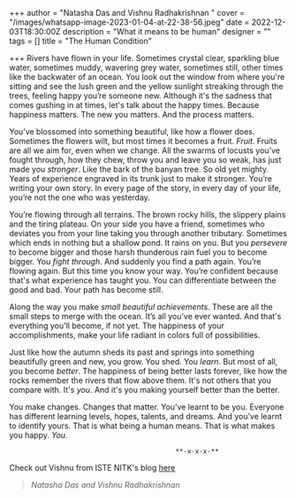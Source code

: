 +++
author = "Natasha Das and Vishnu Radhakrishnan "
cover = "/images/whatsapp-image-2023-01-04-at-22-38-56.jpeg"
date = 2022-12-03T18:30:00Z
description = "What it means to be human"
designer = ""
tags = []
title = "The Human Condition"

+++
Rivers have flown in your life. Sometimes crystal clear, sparkling blue water,  sometimes muddy, wavering grey water, sometimes still, other times like the backwater of an ocean. You look out the window from where you're sitting and see the lush green and the yellow sunlight streaking through the trees, feeling happy you’re someone new. Although it's the sadness that comes gushing in at times, let's talk about the happy times. Because happiness matters. The new you matters. And the process matters.

You’ve blossomed into something beautiful, like how a flower does. Sometimes the flowers wilt, but most times it becomes a fruit. _Fruit_. Fruits are all we aim for, even when we change. All the swarms of locusts you’ve fought through, how they chew, throw you and leave you so weak, has just made you _stronger_. Like the bark of the banyan tree. So old yet mighty. Years of experience engraved in its trunk  just to make it stronger. You’re writing your own story. In every page of the story, in every day of your life, you’re not the one who was yesterday.

You’re flowing through all terrains. The brown rocky hills, the slippery plains and the tiring plateau. On your side you have a friend, sometimes who deviates you from your line taking you through another tributary. Sometimes which ends in nothing but a shallow pond. It rains on you. But you _persevere_ to become bigger and those harsh thunderous rain fuel you to become bigger. You _fight through_. And suddenly you find a path again. You’re flowing again. But this time you know your way. You’re confident because that's what experience has taught you. You can differentiate between the good and bad. Your path has become still.

Along the way you make _small beautiful achievements_. These are all the small steps to merge with the ocean. It’s all you’ve ever wanted. And that's everything you'll become, if not yet. The happiness of your accomplishments, make your life radiant in colors full of possibilities.

Just like how the autumn sheds its past and springs into something beautifully green and new, you grow. You shed. You _learn_. But most of all, you become _better_. The happiness of being better lasts forever, like how the rocks remember the rivers that flow above them. It's not others that you compare with. It's _you_. And it's you making yourself better than the better.

You make changes. Changes that matter. You’ve learnt to be you. Everyone has different learning levels, hopes, talents, and dreams. And you’ve learnt to identify yours. That is what being a human means. That is what makes you happy. _You_.

                                              **-x-x-x-**

Check out Vishnu from ISTE NITK's blog [here](https://istenitk.wordpress.com/2022/12/09/the-human-condition/)

> _Natasha Das and Vishnu Radhakrishnan_